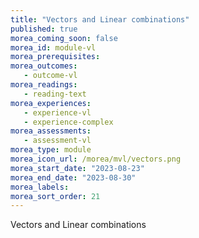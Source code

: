 ```yaml
---
title: "Vectors and Linear combinations"
published: true
morea_coming_soon: false
morea_id: module-vl
morea_prerequisites:
morea_outcomes:
   - outcome-vl
morea_readings:
   - reading-text
morea_experiences:
   - experience-vl
   - experience-complex
morea_assessments:
   - assessment-vl
morea_type: module
morea_icon_url: /morea/mvl/vectors.png
morea_start_date: "2023-08-23"
morea_end_date: "2023-08-30"
morea_labels:
morea_sort_order: 21
---
```

Vectors and Linear combinations
